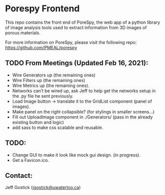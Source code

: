 # Porespy Frontend

This repo contains the front end of PoreSpy, the web app of a python library of image analysis tools used to extract information from 3D images of porous materials.

For more information on PoreSpy, please visit the following repo: https://github.com/PMEAL/porespy


## TODO From Meetings (Updated Feb 16, 2021):

- Wire Generators up (the remaining ones)
- Wire Filters up (the remaining ones)
- Wire Metrics up (the remaining ones).
- Networks can't be wired up, ask Jeff to help get the networks setup in the .py file he sent previously.
- Load Image button -> translate it to the GridList component (panel of images).
- Make panel on the right collapsible? (for stylings in smaller screens...)
- Fill out UploadImage component in ./Generators/ (pass in the already existing button and logic)
- add sass to make css scalable and reusable.


## TODO:

- Change GUI to make it look like mock gui design. (in progress).
- Get a Favicon.ico.

## Contact:

Jeff Gostick (jgostick@uwaterloo.ca)